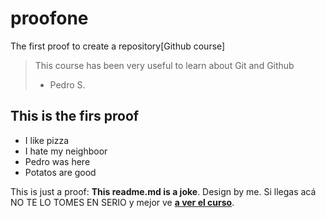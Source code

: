 # proofone
The first proof to create a repository[Github course]
> This course has been very useful to learn about Git and Github
> - Pedro S.

## This is the firs proof
* I like pizza
* I hate my neighboor 
* Pedro was here
* Potatos are good

This is just a proof: **This readme.md is a joke**.  Design by me. Si llegas acá NO TE LO TOMES EN SERIO y mejor ve [**a ver el curso**](https://platzi.com/cursos/git-github/ "a ver el curso").
